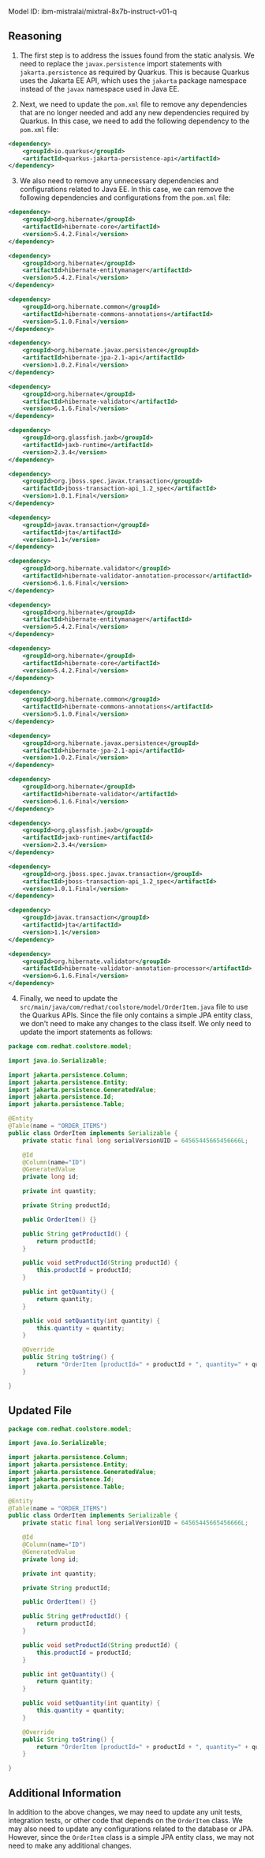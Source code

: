 Model ID: ibm-mistralai/mixtral-8x7b-instruct-v01-q

## Reasoning

1. The first step is to address the issues found from the static analysis. We need to replace the `javax.persistence` import statements with `jakarta.persistence` as required by Quarkus. This is because Quarkus uses the Jakarta EE API, which uses the `jakarta` package namespace instead of the `javax` namespace used in Java EE.

2. Next, we need to update the `pom.xml` file to remove any dependencies that are no longer needed and add any new dependencies required by Quarkus. In this case, we need to add the following dependency to the `pom.xml` file:

```xml
<dependency>
    <groupId>io.quarkus</groupId>
    <artifactId>quarkus-jakarta-persistence-api</artifactId>
</dependency>
```

3. We also need to remove any unnecessary dependencies and configurations related to Java EE. In this case, we can remove the following dependencies and configurations from the `pom.xml` file:

```xml
<dependency>
    <groupId>org.hibernate</groupId>
    <artifactId>hibernate-core</artifactId>
    <version>5.4.2.Final</version>
</dependency>

<dependency>
    <groupId>org.hibernate</groupId>
    <artifactId>hibernate-entitymanager</artifactId>
    <version>5.4.2.Final</version>
</dependency>

<dependency>
    <groupId>org.hibernate.common</groupId>
    <artifactId>hibernate-commons-annotations</artifactId>
    <version>5.1.0.Final</version>
</dependency>

<dependency>
    <groupId>org.hibernate.javax.persistence</groupId>
    <artifactId>hibernate-jpa-2.1-api</artifactId>
    <version>1.0.2.Final</version>
</dependency>

<dependency>
    <groupId>org.hibernate</groupId>
    <artifactId>hibernate-validator</artifactId>
    <version>6.1.6.Final</version>
</dependency>

<dependency>
    <groupId>org.glassfish.jaxb</groupId>
    <artifactId>jaxb-runtime</artifactId>
    <version>2.3.4</version>
</dependency>

<dependency>
    <groupId>org.jboss.spec.javax.transaction</groupId>
    <artifactId>jboss-transaction-api_1.2_spec</artifactId>
    <version>1.0.1.Final</version>
</dependency>

<dependency>
    <groupId>javax.transaction</groupId>
    <artifactId>jta</artifactId>
    <version>1.1</version>
</dependency>

<dependency>
    <groupId>org.hibernate.validator</groupId>
    <artifactId>hibernate-validator-annotation-processor</artifactId>
    <version>6.1.6.Final</version>
</dependency>

<dependency>
    <groupId>org.hibernate</groupId>
    <artifactId>hibernate-entitymanager</artifactId>
    <version>5.4.2.Final</version>
</dependency>

<dependency>
    <groupId>org.hibernate</groupId>
    <artifactId>hibernate-core</artifactId>
    <version>5.4.2.Final</version>
</dependency>

<dependency>
    <groupId>org.hibernate.common</groupId>
    <artifactId>hibernate-commons-annotations</artifactId>
    <version>5.1.0.Final</version>
</dependency>

<dependency>
    <groupId>org.hibernate.javax.persistence</groupId>
    <artifactId>hibernate-jpa-2.1-api</artifactId>
    <version>1.0.2.Final</version>
</dependency>

<dependency>
    <groupId>org.hibernate</groupId>
    <artifactId>hibernate-validator</artifactId>
    <version>6.1.6.Final</version>
</dependency>

<dependency>
    <groupId>org.glassfish.jaxb</groupId>
    <artifactId>jaxb-runtime</artifactId>
    <version>2.3.4</version>
</dependency>

<dependency>
    <groupId>org.jboss.spec.javax.transaction</groupId>
    <artifactId>jboss-transaction-api_1.2_spec</artifactId>
    <version>1.0.1.Final</version>
</dependency>

<dependency>
    <groupId>javax.transaction</groupId>
    <artifactId>jta</artifactId>
    <version>1.1</version>
</dependency>

<dependency>
    <groupId>org.hibernate.validator</groupId>
    <artifactId>hibernate-validator-annotation-processor</artifactId>
    <version>6.1.6.Final</version>
</dependency>
```

4. Finally, we need to update the `src/main/java/com/redhat/coolstore/model/OrderItem.java` file to use the Quarkus APIs. Since the file only contains a simple JPA entity class, we don't need to make any changes to the class itself. We only need to update the import statements as follows:

```java
package com.redhat.coolstore.model;

import java.io.Serializable;

import jakarta.persistence.Column;
import jakarta.persistence.Entity;
import jakarta.persistence.GeneratedValue;
import jakarta.persistence.Id;
import jakarta.persistence.Table;

@Entity
@Table(name = "ORDER_ITEMS")
public class OrderItem implements Serializable {
	private static final long serialVersionUID = 64565445665456666L;

	@Id
	@Column(name="ID")
	@GeneratedValue
	private long id;

	private int quantity;

	private String productId;

	public OrderItem() {}

	public String getProductId() {
		return productId;
	}

	public void setProductId(String productId) {
		this.productId = productId;
	}

	public int getQuantity() {
		return quantity;
	}

	public void setQuantity(int quantity) {
		this.quantity = quantity;
	}

	@Override
	public String toString() {
		return "OrderItem [productId=" + productId + ", quantity=" + quantity + "]";
	}

}
```

## Updated File

```java
package com.redhat.coolstore.model;

import java.io.Serializable;

import jakarta.persistence.Column;
import jakarta.persistence.Entity;
import jakarta.persistence.GeneratedValue;
import jakarta.persistence.Id;
import jakarta.persistence.Table;

@Entity
@Table(name = "ORDER_ITEMS")
public class OrderItem implements Serializable {
	private static final long serialVersionUID = 64565445665456666L;

	@Id
	@Column(name="ID")
	@GeneratedValue
	private long id;

	private int quantity;

	private String productId;

	public OrderItem() {}

	public String getProductId() {
		return productId;
	}

	public void setProductId(String productId) {
		this.productId = productId;
	}

	public int getQuantity() {
		return quantity;
	}

	public void setQuantity(int quantity) {
		this.quantity = quantity;
	}

	@Override
	public String toString() {
		return "OrderItem [productId=" + productId + ", quantity=" + quantity + "]";
	}

}
```

## Additional Information

In addition to the above changes, we may need to update any unit tests, integration tests, or other code that depends on the `OrderItem` class. We may also need to update any configurations related to the database or JPA. However, since the `OrderItem` class is a simple JPA entity class, we may not need to make any additional changes.